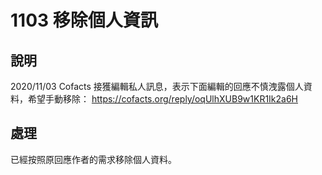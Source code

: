 # 1103 移除個人資訊

## 說明

2020/11/03 Cofacts 接獲編輯私人訊息，表示下面編輯的回應不慎洩露個人資料，希望手動移除：
https://cofacts.org/reply/oqUlhXUB9w1KR1Ik2a6H 

## 處理

已經按照原回應作者的需求移除個人資料。
